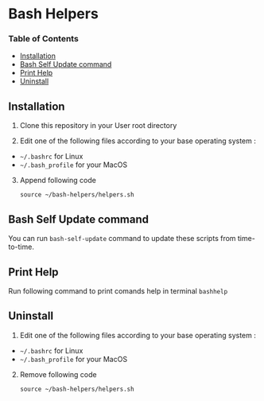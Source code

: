 # Bash Helpers

### Table of Contents
- [Installation](#installation)
- [Bash Self Update command](#bash-self-update-command)
- [Print Help](#print-help)
- [Uninstall](#uninstall)


## Installation
1. Clone this repository in your User root directory

2. Edit one of the following files according to your base operating system :
- `~/.bashrc` for Linux
- `~/.bash_profile` for your MacOS

3. Append following code

	`source ~/bash-helpers/helpers.sh`



## Bash Self Update command
You can run `bash-self-update` command to update these scripts from time-to-time.


## Print Help
Run following command to print comands help in terminal
	`bashhelp`


## Uninstall
1. Edit one of the following files according to your base operating system :
- `~/.bashrc` for Linux
- `~/.bash_profile` for your MacOS

2. Remove following code

	`source ~/bash-helpers/helpers.sh`